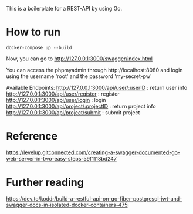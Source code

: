 This is a boilerplate for a REST-API by using Go.

# How to run

```
docker-compose up --build
```

Now, you can go to http://127.0.0.1:3000/swagger/index.html

You can access the phpmyadmin through http://localhost:8080 
and login using the username 'root' and the password 'my-secret-pw'

Available Endpoints:
http://127.0.0.1:3000/api/user/:userID			: return user info
http://127.0.0.1:3000/api/user/register			: register
http://127.0.0.1:3000/api/user/login			: login
http://127.0.0.1:3000/api/project/:projectID	: return project info
http://127.0.0.1:3000/api/project/submit		: submit project


# Reference
https://levelup.gitconnected.com/creating-a-swagger-documented-go-web-server-in-two-easy-steps-59f1118bd247

# Further reading
https://dev.to/koddr/build-a-restful-api-on-go-fiber-postgresql-jwt-and-swagger-docs-in-isolated-docker-containers-475j

